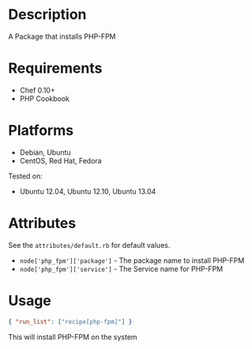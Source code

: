 Description
===========

A Package that installs PHP-FPM

Requirements
============

 * Chef 0.10+
 * PHP Cookbook

Platforms
=========

 * Debian, Ubuntu
 * CentOS, Red Hat, Fedora

Tested on:

 * Ubuntu 12.04, Ubuntu 12.10, Ubuntu 13.04

Attributes
==========

See the `attributes/default.rb` for default values.

 * `node['php_fpm']['package']` - The package name to install PHP-FPM
 * `node['php_fpm']['service']` - The Service name for PHP-FPM

Usage
=====

```json
{ "run_list": ["recipe[php-fpm]"] }
```

This will install PHP-FPM on the system
